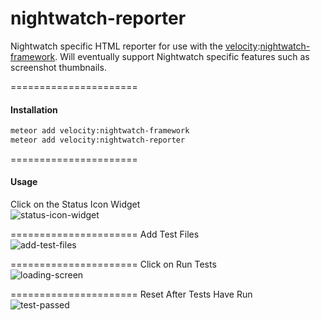 nightwatch-reporter
======================

Nightwatch specific HTML reporter for use with the [velocity](http://velocity.meteor.com):[nightwatch-framework](https://github.com/meteor-velocity/nightwatch-framework).  Will eventually support Nightwatch specific features such as screenshot thumbnails.

======================
#### Installation

````sh
meteor add velocity:nightwatch-framework
meteor add velocity:nightwatch-reporter
````

======================
#### Usage

Click on the Status Icon Widget   
![status-icon-widget](https://raw.githubusercontent.com/meteor-velocity/nightwatch-reporter/master/screenshots/status-icon-widget.jpg)

======================
Add Test Files  
![add-test-files](https://raw.githubusercontent.com/meteor-velocity/nightwatch-reporter/master/screenshots/add-test-files.jpg)

======================
Click on Run Tests  
![loading-screen](https://raw.githubusercontent.com/meteor-velocity/nightwatch-reporter/master/screenshots/loading-screen.jpg)

======================
Reset After Tests Have Run  
![test-passed](https://raw.githubusercontent.com/meteor-velocity/nightwatch-reporter/master/screenshots/tests-passed.png)
